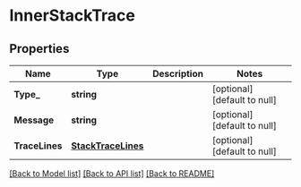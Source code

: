 # InnerStackTrace

## Properties
Name | Type | Description | Notes
------------ | ------------- | ------------- | -------------
**Type_** | **string** |  | [optional] [default to null]
**Message** | **string** |  | [optional] [default to null]
**TraceLines** | [**StackTraceLines**](StackTraceLines.md) |  | [optional] [default to null]

[[Back to Model list]](../README.md#documentation-for-models) [[Back to API list]](../README.md#documentation-for-api-endpoints) [[Back to README]](../README.md)


